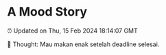 # A Mood Story

⏰ Updated on Thu, 15 Feb 2024 18:14:07 GMT

💭 Thought: Mau makan enak setelah deadline selesai.

